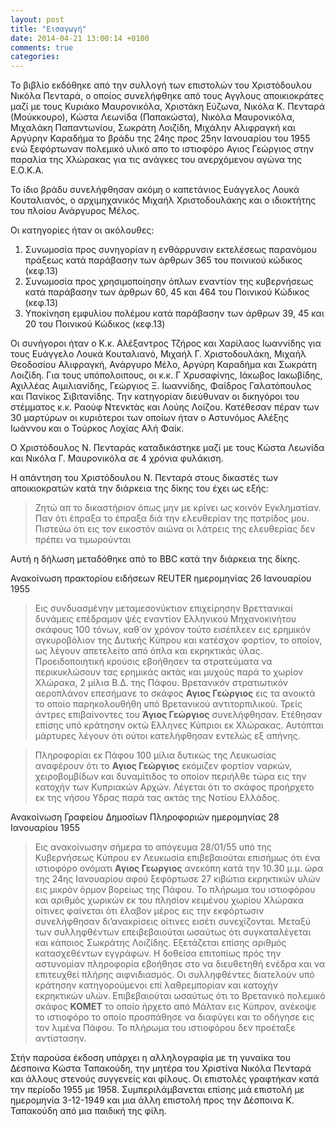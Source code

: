 ```yaml
---
layout: post
title: "Εισαγωγή"
date: 2014-04-21 13:00:14 +0100
comments: true
categories:
---
```


Το βιβλίο εκδόθηκε από την συλλογή των επιστολών του Χριστόδουλου Νικόλα Πενταρά, ο οποίος συνελήφθηκε από τους Αγγλους αποικιοκράτες μαζί με τους Κυριάκο Μαυρονικόλα, Χριστάκη Εύζωνα, Νικόλα Κ. Πενταρά (Μούκκουρο), Κώστα Λεωνίδα (Παπακώστα), Νικόλα Μαυρονικόλα, Μιχαλάκη Παπαντωνίου, Σωκράτη Λοιζίδη, Μιχάλην Αλιφραγκή και Αργύρην Καραδήμα το βράδυ της 24ης προς 25ην Ιανουαρίου του 1955 ενώ ξεφόρτωναν πολεμικό υλικό απο το ιστιοφόρο Αγιος Γεώργιος στην παραλία της Χλώρακας για τις ανάγκες του ανερχόμενου αγώνα της Ε.Ο.Κ.Α.

Το ίδιο βράδυ συνελήφθησαν ακόμη ο καπετάνιος Ευάγγελος Λουκά Κουταλιανός, o αρχιμηχανικός Μιχαήλ Χριστοδουλάκης και ο ιδιοκτήτης του πλοίου Ανάργυρος Μέλος.

Οι κατηγορίες ήταν οι ακόλουθες:

1. Συνωμοσία προς συνηγορίαν η ενθάρρυνσιν εκτελέσεως παρανόμου πράξεως κατά παράβασην των άρθρων 365 του ποινικού κώδικος (κεφ.13)
2. Συνωμοσία προς χρησιμοποίησην όπλων εναντίον της κυβερνήσεως κατά παράβασην των άρθρων 60, 45 και 464 του Ποινικού Κώδικος (κεφ.13)
3. Υποκίνηση εμφυλίου πολέμου κατά παράβασην των άρθρων 39, 45 και 20 του Ποινικού Κώδικος (κεφ.13)

Οι συνήγοροι ήταν ο Κ.κ. Αλέξαντρος Τζήρος και Χαρίλαος Ιωαννίδης για τους Ευάγγελο Λουκά Κουταλιανό, Μιχαήλ Γ. Χριστοδουλάκη, Μιχαήλ Θεοδοσίου Αλιφραγκή, Ανάργυρο Μέλο, Αργύρη Καραδήμα και Σωκράτη Λοιζίδη. Για τους υπόπολοιπους, οι κ.κ. Γ Χρυσαφίνης, Ιάκωβος Ιακωβίδης, Αχιλλέας Αιμιλιανίδης, Γεώργιος Ξ. Ιωαννίδης, Φαίδρος Γαλατόπουλος και Πανίκος Σιβιτανίδης.  Την κατηγορίαν διεύθυναν οι δικηγόροι του στέμματος κ.κ. Ραούφ Ντενκτάς και Λούης Λοίζου.  Κατέθεσαν πέραν των 30 μαρτύρων οι κυριότεροι των οποίων ήταν ο Αστυνόμος Αλέξης Ιωάννου και ο Τούρκος Λοχίας Αλή Φαίκ.

Ο Χριστόδουλος Ν. Πενταράς καταδικάστηκε μαζί με τους Κώστα Λεωνίδα και Νικόλα Γ. Μαυρονικόλα σε 4 χρόνια φυλάκιση.


Η απάντηση του Χριστόδουλου Ν. Πενταρά στους δικαστές των αποικιοκρατών κατά την διάρκεια της δίκης του έχει ως εξής:

> Ζητώ απ το δικαστήριον όπως μην με κρίνει ως κοινόν Εγκληματίαν. Παν ότι έπραξα το έπραξα διά την ελευθερίαν της πατρίδος μου. Πιστεύω ότι εις τον εικοστόν αιώνα οι λάτρεις της ελευθερίας δεν πρέπει να τιμωρούνται


Αυτή η δήλωση µεταδόθηκε από το BBC κατά την διάρκεια της δίκης.

Ανακοίνωση πρακτορίου ειδήσεων REUTER ηµεροµηνίας 26 Ιανουαρίου 1955

 > Εις συνδυασµένην µεταµεσονύκτιον επιχείρησην Βρεττανικαί δυνάµεις επέδραµον ψές εναντίον Ελληνικού Μηχανοκινήτου σκάφους 100 τόνων, καθ΄ον χρόνον τούτο εισέπλεεν εις ερηµικόν αγκυροβόλιον της ∆υτικής Κύπρου και κατέσχον φορτίον, το οποίον, ως λέγουν απετελείτο από όπλα και εκρηκτικάς ύλας. Προειδοποιητική κρούσις εβοήθησεν τα στρατεύµατα να περικυκλώσουν τας ερηµικάς ακτάς και µυχούς παρά το χωρίον Χλώρακα, 2 µίλια Β.∆. της Πάφου. Βρετανικόν στρατιωτικόν αεροπλάνον επεσήµανε το σκάφος **Αγιος Γεώργιος** εις τα ανοικτά το οποίο παρηκολουθήθη υπό Βρετανικού αντιτορπιλικού. Τρείς άντρες επιβαίνοντες του **Άγιος Γεώργιος** συνελήφθησαν. Ετέθησαν επίσης υπό κράτησην οκτώ Ελληνες Κύπριοι εκ Χλώρακας. Αυτόπται µάρτυρες λέγουν ότι ούτοι κατελήφθησαν εντελώς εξ απήνης.

> Πληροφορίαι εκ Πάφου 100 µίλια δυτικώς της Λευκωσίας αναφέρουν ότι το **Αγιος Γεώργιος** εκόµιζεν φορτίον ναρκών, χειροβοµβίδων και δυναµίτιδος το οποίον περιήλθε τώρα εις την κατοχήν των Κυπριακών Αρχών. Λέγεται ότι το σκάφος προήρχετο εκ της νήσου Υδρας παρά τας ακτάς της Νοτίου Ελλάδος.

Ανακοίνωση Γραφείου ∆ηµοσίων Πληροφοριών ηµεροµηνίας 28 Ιανουαρίου 1955

 > Εις ανακοίνωσην σήµερα το απόγευµα 28/01/55 υπό της Κυβερνήσεως Κύπρου εν Λευκωσία επιβεβαιούται επισήµως ότι ένα ιστιοφόρο ονόµατι **Αγιος Γεωργιος** ανεκόπη κατά την 10.30 µ.µ. ώρα της 24ης Ιανουαρίου αφού ξεφόρτωσε 27 κιβώτια εκρηκτικών υλών εις µικρόν όρµον βορείως της Πάφου. Το πλήρωµα του ιστιοφόρου και αριθµός χωρικών εκ του πλησίον κειµένου χωρίου Χλώρακα οίτινες φαίνεται ότι έλαβον µέρος εις την εκφόρτωσιν συνελήφθησαν δι’ανακρίσεις οίτινες εισέτι συνεχίζονται. Μεταξύ των συλληφθέντων επειβεβαιούται ωσαύτως ότι συγκαταλέγεται και κάποιος Σωκράτης Λοιζίδης. Εξετάζεται επίσης αριθµός κατασχεθέντων εγγράφων. Η δοθείσα επιτοπίως πρός την αστυνοµίαν πληροφορία εβοήθησε στο να διευθετηθή ενέδρα και να επιτευχθεί πλήρης αιφνιδιασµός. Οι συλληφθέντες διατελούν υπό κράτησην κατηγορούµενοι επί λαθρεµπορίαν και κατοχήν εκρηκτικών υλών. Επιβεβαιούται ωσαύτως ότι το Βρετανικό πολεµικό σκάφος **ΚΟΜΕΤ** το οποίο ήρχετο από Μάλταν εις Κύπρον, ανέκοψε το ιστιοφόρο το οποίο προσπάθησε να διαφύγει και το οδήγησε εις τον λιµένα Πάφου. Το πλήρωµα του ιστιοφόρου δεν προέταξε αντίστασην.

Στήν παρούσα έκδοση υπάρχει η αλληλογραφία με τη γυναίκα του Δέσποινα Κώστα Ταπακούδη, την μητέρα του Χριστίνα Νικόλα Πενταρά και άλλους στενούς συγγενείς και φίλους. Οι επιστολές γραφτήκαν κατά την περίοδο 1955 με 1958. Συμπεριλάμβανεται επίσης μιά επιστολή με ημερομηνία 3-12-1949 και μια άλλη επιστολή προς την Δέσποινα Κ. Ταπακούδη από μια παιδική της φίλη.
